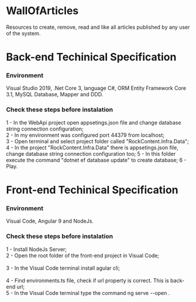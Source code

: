 # WallOfArticles
 Resources to create, remove, read and like all articles published by any user of the system.


# Back-end Techinical Specification 

### Environment 
Visual Studio 2019, .Net Core 3, language C#, ORM Entity Framework Core 3.1, MySQL Database, Mapper and DDD.

### Check these steps before instalation
1 - In the WebApi project open appsetings.json file and change database string connection configuration; </br>
2 - In my environment was configured port 44379 from localhost; </br>
3 - Open terminal and select project folder called "RockContent.Infra.Data";
4 - In the project "RockContent.Infra.Data" there is appsetings.json file, change database string connection configuration too;
5 - In this folder execute the command "dotnet ef database update" to create database; 
6 - Play.

# Front-end Techinical Specification 

### Environment 
Visual Code, Angular 9 and NodeJs.

### Check these steps before instalation
1 - Install NodeJs Server;</br>
2 - Open the root folder of the front-end project in Visual Code; </br>  
3 - In the Visual Code terminal install agular cli; </br>  
4 - Find environments.ts file, check if url property is correct. This is back-end url; </br> 
5 - In the Visual Code terminal type the command ng serve --open .
